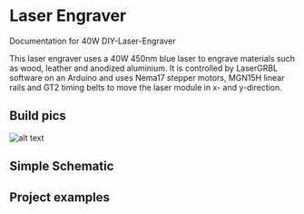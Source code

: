 # Laser Engraver
Documentation for 40W DIY-Laser-Engraver

This laser engraver uses a 40W 450nm blue laser to engrave materials such as wood, leather and anodized aluminium. It is controlled by LaserGRBL software on an Arduino and uses Nema17 stepper motors, MGN15H linear rails and GT2 timing belts to move the laser module in x- and y-direction.

## Build pics

![alt text](https://github.com/mxbd/laser_engraver/blob/build_pics/Machine.jpg?raw=true)

## Simple Schematic

## Project examples
